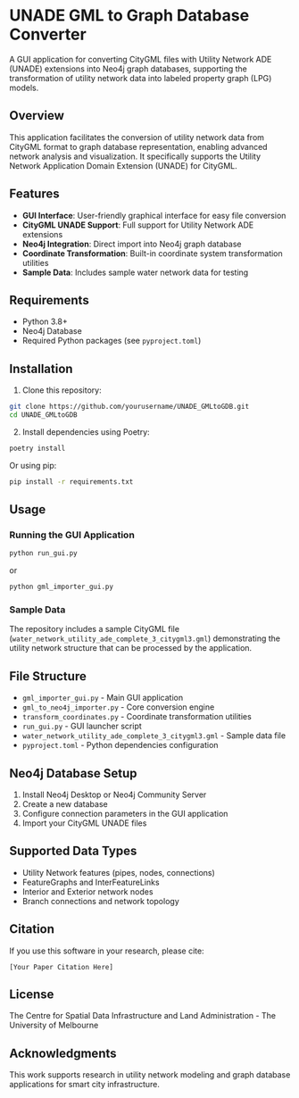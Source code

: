 # UNADE GML to Graph Database Converter

A GUI application for converting CityGML files with Utility Network ADE (UNADE) extensions into Neo4j graph databases, supporting the transformation of utility network data into labeled property graph (LPG) models.

## Overview

This application facilitates the conversion of utility network data from CityGML format to graph database representation, enabling advanced network analysis and visualization. It specifically supports the Utility Network Application Domain Extension (UNADE) for CityGML.

## Features

- **GUI Interface**: User-friendly graphical interface for easy file conversion
- **CityGML UNADE Support**: Full support for Utility Network ADE extensions
- **Neo4j Integration**: Direct import into Neo4j graph database
- **Coordinate Transformation**: Built-in coordinate system transformation utilities
- **Sample Data**: Includes sample water network data for testing

## Requirements

- Python 3.8+
- Neo4j Database
- Required Python packages (see `pyproject.toml`)

## Installation

1. Clone this repository:
```bash
git clone https://github.com/yourusername/UNADE_GMLtoGDB.git
cd UNADE_GMLtoGDB
```

2. Install dependencies using Poetry:
```bash
poetry install
```

Or using pip:
```bash
pip install -r requirements.txt
```

## Usage

### Running the GUI Application

```bash
python run_gui.py
```

or

```bash
python gml_importer_gui.py
```

### Sample Data

The repository includes a sample CityGML file (`water_network_utility_ade_complete_3_citygml3.gml`) demonstrating the utility network structure that can be processed by the application.

## File Structure

- `gml_importer_gui.py` - Main GUI application
- `gml_to_neo4j_importer.py` - Core conversion engine
- `transform_coordinates.py` - Coordinate transformation utilities
- `run_gui.py` - GUI launcher script
- `water_network_utility_ade_complete_3_citygml3.gml` - Sample data file
- `pyproject.toml` - Python dependencies configuration

## Neo4j Database Setup

1. Install Neo4j Desktop or Neo4j Community Server
2. Create a new database
3. Configure connection parameters in the GUI application
4. Import your CityGML UNADE files

## Supported Data Types

- Utility Network features (pipes, nodes, connections)
- FeatureGraphs and InterFeatureLinks
- Interior and Exterior network nodes
- Branch connections and network topology

## Citation

If you use this software in your research, please cite:

```
[Your Paper Citation Here]
```

## License

The Centre for Spatial Data Infrastructure and Land Administration - The University of Melbourne

## Acknowledgments

This work supports research in utility network modeling and graph database applications for smart city infrastructure.
